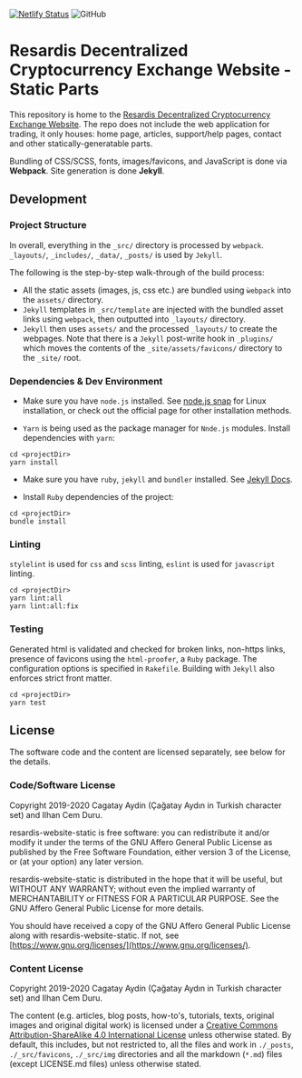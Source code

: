 [![Netlify Status](https://api.netlify.com/api/v1/badges/8ee56941-fb66-405d-ac89-47bca7d86254/deploy-status)](https://app.netlify.com/sites/boring-meitner-d392dd/deploys)
![GitHub](https://img.shields.io/github/license/kmotoko/resardis-website-static)

# Resardis Decentralized Cryptocurrency Exchange Website - Static Parts
This repository is home to the [Resardis Decentralized Cryptocurrency Exchange Website](https://www.resardis.com). The repo does not include the web application for trading, it only houses: home page, articles, support/help pages, contact and other statically-generatable parts.

Bundling of CSS/SCSS, fonts, images/favicons, and JavaScript is done via **Webpack**. Site generation is done **Jekyll**.

## Development
### Project Structure
In overall, everything in the `_src/` directory is processed by `webpack`. `_layouts/`, `_includes/`, `_data/`, `_posts/` is used by `Jekyll`.

The following is the step-by-step walk-through of the build process:
+ All the static assets (images, js, css etc.) are bundled using `ẁebpack` into the `assets/` directory.
+ `Jekyll` templates in `_src/template` are injected with the bundled asset links using `webpack`, then outputted into `_layouts/` directory.
+ `Jekyll` then uses `assets/` and the processed `_layouts/` to create the webpages. Note that there is a `Jekyll` post-write hook in `_plugins/` which moves the contents of the `_site/assets/favicons/` directory to the `_site/` root.

### Dependencies & Dev Environment
+ Make sure you have `node.js` installed. See [node.js snap](https://snapcraft.io/node) for Linux installation, or check out the official page for other installation methods.

+ `Yarn` is being used as the package manager for `Nnde.js` modules. Install dependencies with `yarn`:
```shell
cd <projectDir>
yarn install
```

+ Make sure you have `ruby`, `jekyll` and `bundler` installed. See [Jekyll Docs](https://jekyllrb.com/docs/installation/).

+ Install `Ruby` dependencies of the project:
```shell
cd <projectDir>
bundle install
```

### Linting
`stylelint` is used for `css` and `scss` linting, `eslint` is used for `javascript` linting.
```shell
cd <projectDir>
yarn lint:all
yarn lint:all:fix
```

### Testing
Generated html is validated and checked for broken links, non-https links, presence of favicons using the `html-proofer`, a `Ruby` package. The configuration options is specified in `Rakefile`. Building with `Jekyll` also enforces strict front matter.
```shell
cd <projectDir>
yarn test
```

## License
The software code and the content are licensed separately, see below for the details.

### Code/Software License
Copyright 2019-2020 Cagatay Aydin (Çağatay Aydın in Turkish character set) and Ilhan Cem Duru.

resardis-website-static is free software: you can redistribute it and/or modify
it under the terms of the GNU Affero General Public License as published by
the Free Software Foundation, either version 3 of the License, or
(at your option) any later version.

resardis-website-static is distributed in the hope that it will be useful,
but WITHOUT ANY WARRANTY; without even the implied warranty of
MERCHANTABILITY or FITNESS FOR A PARTICULAR PURPOSE.  See the
GNU Affero General Public License for more details.

You should have received a copy of the GNU Affero General Public License
along with resardis-website-static.  If not, see [https://www.gnu.org/licenses/](https://www.gnu.org/licenses/).

### Content License
Copyright 2019-2020 Cagatay Aydin (Çağatay Aydın in Turkish character set) and Ilhan Cem Duru.

The content (e.g. articles, blog posts, how-to's, tutorials, texts, original images and original digital work) is licensed under a [Creative Commons Attribution-ShareAlike 4.0 International License](http://creativecommons.org/licenses/by-sa/4.0/) unless otherwise stated. By default, this includes, but not restricted to, all the files and work in `./_posts`, `./_src/favicons`, `./_src/img` directories and all the markdown (`*.md`) files (except LICENSE.md files) unless otherwise stated.
